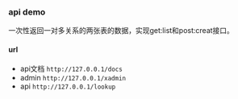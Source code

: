 ### api demo
一次性返回一对多关系的两张表的数据，实现get:list和post:creat接口。
#### url
- api文档  `http://127.0.0.1/docs`
- admin  `http://127.0.0.1/xadmin`
- api  `http://127.0.0.1/lookup`
